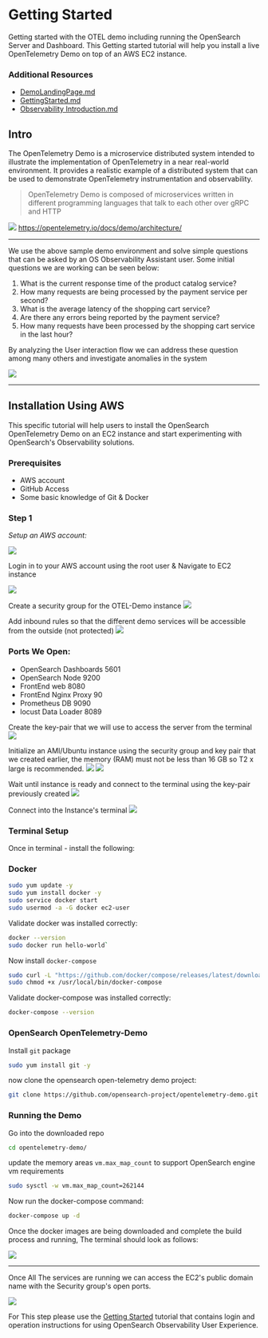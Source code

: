 # Getting Started
Getting started with the OTEL demo including running the OpenSearch Server and Dashboard.
This Getting started tutorial will help you install a live OpenTelemetry Demo on top of an AWS EC2 instance.

### Additional Resources
 - [DemoLandingPage.md](DemoLandingPage.md)
 - [GettingStarted.md](GettingStarted.md)
- [Observability Introduction.md](Observability-Introduction)

## Intro
The OpenTelemetry Demo is a microservice distributed system intended to illustrate the implementation of OpenTelemetry in a near real-world environment.
It provides a realistic example of a distributed system that can be used to demonstrate OpenTelemetry instrumentation and observability.

> OpenTelemetry Demo is composed of microservices written in different programming languages that talk to each other over gRPC and HTTP

![](img/DemoServices.png)
https://opentelemetry.io/docs/demo/architecture/

---
We use the above sample demo environment and solve simple questions that can be asked by an OS Observability Assistant user. Some initial questions we are working can be seen below:

1. What is the current response time of the product catalog service?
2. How many requests are being processed by the payment service per second?
3. What is the average latency of the shopping cart service?
4. Are there any errors being reported by the payment service?
5. How many requests have been processed by the shopping cart service in the last hour?

By analyzing the User interaction flow we can address these question among many others and investigate anomalies in the system

![](img/DemoFlow.png)

---
## Installation Using AWS
This specific tutorial will help users to install the OpenSearch OpenTelemetry Demo on an EC2 instance and start experimenting with OpenSearch's Observability solutions.

### Prerequisites
- AWS account
- GitHub Access
- Some basic knowledge of Git & Docker

### Step 1

_Setup an AWS account:_

![](img/setup-aws-account.png)

Login in to your AWS account using the root user & Navigate to EC2 instance

![](img/select-ec2-service-to-setup.jpeg)

Create a security group for the OTEL-Demo instance
![](img/select-aws-security-group.jpeg)

Add inbound rules so that the different demo services will be accessible from the outside (not protected)
![](img/update-aws-sec-group-inbound-rules.jpeg)

### Ports We Open:
 - OpenSearch Dashboards 5601
 - OpenSearch Node 9200
 - FrontEnd web 8080
 - FrontEnd Nginx Proxy 90
 - Prometheus DB 9090
 - locust Data Loader 8089


Create the key-pair that we will use to access the server from the terminal
![](img/create-aws-key-pair-access.jpeg)

Initialize an AMI/Ubuntu instance using the security group and key pair that we created earlier, the memory (RAM) must not be less than 16 GB so T2 x large is recommended.
![](img/select-aws-ec2-instance-size.jpeg)
![](img/select-aws-ec2-security-group.jpeg)

Wait until instance is ready and connect to the terminal using the key-pair previously created
![](img/ec2-instance-to-connect-with.jpeg)

Connect into the Instance's terminal
![](img/ec2-instance-connect-to-terminal.jpeg)

### Terminal Setup
Once in terminal - install the following:

### Docker
 ```bash
sudo yum update -y
sudo yum install docker -y
sudo service docker start
sudo usermod -a -G docker ec2-user
 ```
Validate docker was installed correctly:
```bash
docker --version
sudo docker run hello-world`
```
Now install `docker-compose`
```bash
sudo curl -L "https://github.com/docker/compose/releases/latest/download/docker-compose-$(uname -s)-$(uname -m)" -o /usr/local/bin/docker-compose
sudo chmod +x /usr/local/bin/docker-compose
```
Validate docker-compose was installed correctly:
```bash
docker-compose --version
```

### OpenSearch OpenTelemetry-Demo
Install `git` package
```bash
sudo yum install git -y
```
now clone the opensearch open-telemetry demo project:
```bash
git clone https://github.com/opensearch-project/opentelemetry-demo.git
```
 
### Running the Demo
Go into the downloaded repo
```bash
cd opentelemetry-demo/
```
update the memory areas `vm.max_map_count` to support OpenSearch engine vm requirements
```bash
sudo sysctl -w vm.max_map_count=262144
```

Now run the docker-compose command:
```bash
docker-compose up -d
```
Once the docker images are being downloaded and complete the build process and running,
The terminal should look as follows:

![](img/ec2-terminal-docker-services-ready.jpeg)

---

Once All The services are running we can access the EC2's public domain name with the Security group's open ports.

![](img/otel-demo-ec2-instance.jpeg)

For This step please use the [Getting Started](GettingStarted.md) tutorial that contains login and operation instructions for using OpenSearch Observability
User Experience. 